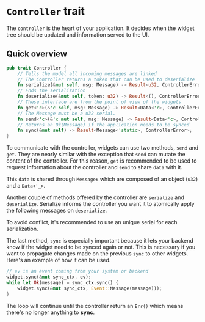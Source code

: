 # `Controller` trait

The `controller` is the heart of your application. It decides when the widget tree should be updated and information served to the UI.


## Quick overview

```rust
pub trait Controller {
    // Tells the model all incoming messages are linked
    // The Controller returns a token that can be used to deserialize
    fn serialize(&mut self, msg: Message) -> Result<u32, ControllerError>;
    // Ends the serialization
    fn deserialize(&mut self, token: u32) -> Result<(), ControllerError>;
    // These interface are from the point of view of the widgets
    fn get<'c>(&'c self, msg: Message) -> Result<Data<'c>, ControllerError>;
    // The Message must be a u32 serial.
    fn send<'c>(&'c mut self, msg: Message) -> Result<Data<'c>, ControllerError>;
    // Returns an Ok(Message) if the application needs to be synced
    fn sync(&mut self) -> Result<Message<'static>, ControllerError>;
}
```

To communicate with the controller, widgets can use two methods, `send` and `get`. They are nearly similar with the exception that `send` can mutate the content of the controller. For this reason, `get` is recommended to be used to request information about the controller and `send` to share `data` with it.

This `data` is shared through `Message`s which are composed of an object (`u32`) and a `Data<'_>`.

Another couple of methods offered by the controller are `serialize` and `deserialize`. Serialize informs the controller you want it to atomically apply the following messages on `deserialize`.

To avoid conflict, it's recommended to use an unique serial for each serialization.

The last method, `sync` is especially important because it lets your backend know if the widget need to be synced again or not. This is necessary if you want to propagate changes made on the previous `sync` to other widgets. Here's an example of how it can be used.

``` rust
// ev is an event coming from your system or backend
widget.sync(&mut sync_ctx, ev);
while let Ok(message) = sync_ctx.sync() {
	widget.sync(&mut sync_ctx, Event::Message(message)));
}
```

The loop will continue until the controller return an `Err()` which means there's no longer anything to **sync**.

